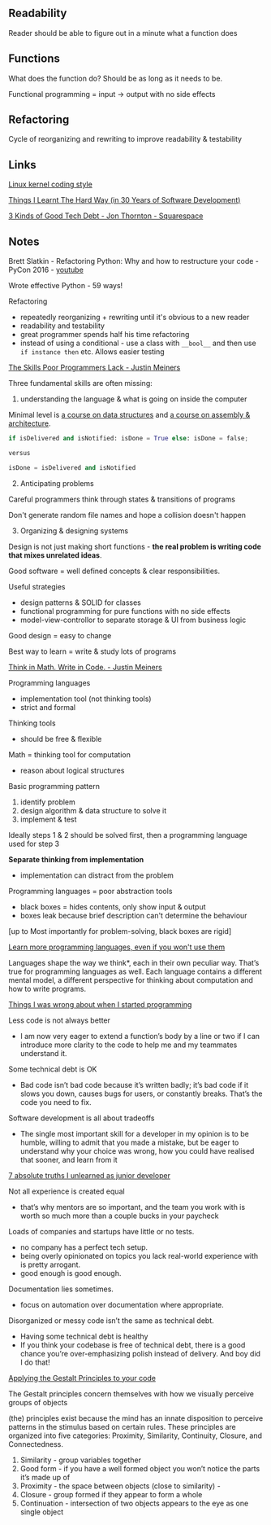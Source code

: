 ## Readability

Reader should be able to figure out in a minute what a function does

## Functions

What does the function do?  Should be as long as it needs to be.

Functional programming = input -> output with no side effects

## Refactoring

Cycle of reorganizing and rewriting to improve readability & testability

## Links
[Linux kernel coding style](https://www.kernel.org/doc/Documentation/process/coding-style.rst)

[Things I Learnt The Hard Way (in 30 Years of Software Development)](https://blog.juliobiason.net/thoughts/things-i-learnt-the-hard-way/)

[3 Kinds of Good Tech Debt - Jon Thornton - Squarespace](https://engineering.squarespace.com/blog/2019/three-kinds-of-good-tech-debt)

## Notes

Brett Slatkin - Refactoring Python: Why and how to restructure your code - PyCon 2016 - [youtube](https://www.youtube.com/watch?v=D_6ybDcU5gc&feature=player_embedded)

Wrote effective Python - 59 ways!

Refactoring 
- repeatedly reorganizing + rewriting until it's obvious to a new reader
- readability and testability
- great programmer spends half his time refactoring
- instead of using a conditional - use a class with `__bool__` and then use ` if instance then` etc.  Allows easier testing

[The Skills Poor Programmers Lack - Justin Meiners](https://justinmeiners.github.io/the-skills-programmers-lack/)

Three fundamental skills are often missing:
1. understanding the language & what is going on inside the computer

Minimal level is [a course on data structures](http://opendatastructures.org/ods-python/) and [a course on assembly & architecture](http://inst.eecs.berkeley.edu/~cs61c/sp15/).

```python
if isDelivered and isNotified: isDone = True else: isDone = false;

versus

isDone = isDelivered and isNotified
```

2. Anticipating problems

Careful programmers think through states & transitions of programs

Don't generate random file names and hope a collision doesn't happen

3. Organizing & designing systems

Design is not just making short functions - **the real problem is writing code that mixes unrelated ideas**.

Good software = well defined concepts & clear responsibilities.

Useful strategies
- design patterns & SOLID for classes
- functional programming for pure functions with no side effects
- model-view-controllor to separate storage & UI from business logic

Good design = easy to change

Best way to learn = write & study lots of programs

[Think in Math. Write in Code. - Justin Meiners](https://justinmeiners.github.io/think-in-math/)

Programming languages 
- implementation tool (not thinking tools)
- strict and formal

Thinking tools
- should be free & flexible

Math = thinking tool for computation
- reason about logical structures

Basic programming pattern
1. identify problem
2. design algorithm & data structure to solve it
3. implement & test

Ideally steps 1 & 2 should be solved first, then a programming language used for step 3

**Separate thinking from implementation**
- implementation can distract from the problem

Programming languages = poor abstraction tools
- black boxes = hides contents, only show input & output
- boxes leak because brief description can't determine the behaviour

[up to Most importantly for problem-solving, black boxes are rigid]

[Learn more programming languages, even if you won't use them](https://thorstenball.com/blog/2019/04/09/learn-more-programming-languages/)

Languages shape the way we think*, each in their own peculiar way. That’s true for programming languages as well. Each language contains a different mental model, a different perspective for thinking about computation and how to write programs.

[Things I was wrong about when I started programming](https://javascriptplayground.com/things-i-was-wrong-about-javascript/)

Less code is not always better
- I am now very eager to extend a function’s body by a line or two if I can introduce more clarity to the code to help me and my teammates understand it.

Some technical debt is OK
- Bad code isn’t bad code because it’s written badly; it’s bad code if it slows you down, causes bugs for users, or constantly breaks. That’s the code you need to fix.

Software development is all about tradeoffs
- The single most important skill for a developer in my opinion is to be humble, willing to admit that you made a mistake, but be eager to understand why your choice was wrong, how you could have realised that sooner, and learn from it

[7 absolute truths I unlearned as junior developer](https://monicalent.com/blog/2019/06/03/absolute-truths-unlearned-as-junior-developer/)

Not all experience is created equal
- that’s why mentors are so important, and the team you work with is worth so much more than a couple bucks in your paycheck

Loads of companies and startups have little or no tests. 
- no company has a perfect tech setup.
- being overly opinionated on topics you lack real-world experience with is pretty arrogant.
- good enough is good enough.

Documentation lies sometimes.
- focus on automation over documentation where appropriate. 

Disorganized or messy code isn’t the same as technical debt.
- Having some technical debt is healthy
- If you think your codebase is free of technical debt, there is a good chance you’re over-emphasizing polish instead of delivery. And boy did I do that!

[Applying the Gestalt Principles to your code](https://yetanotherchris.dev/clean-code/gestalt-principles/)

The Gestalt principles concern themselves with how we visually perceive groups of objects

(the) principles exist because the mind has an innate disposition to perceive patterns in the stimulus based on certain rules. These principles are organized into five categories: Proximity, Similarity, Continuity, Closure, and Connectedness.

1. Similarity - group variables together
2. Good form - if you have a well formed object you won’t notice the parts it’s made up of
3. Proximity - the space between objects (close to similarity) -
4. Closure - group formed if they appear to form a whole
5. Continuation - intersection of two objects appears to the eye as one single object
